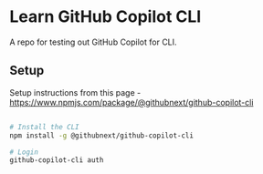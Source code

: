 # Learn GitHub Copilot CLI

A repo for testing out GitHub Copilot for CLI.

## Setup

Setup instructions from this page - https://www.npmjs.com/package/@githubnext/github-copilot-cli

```bash

# Install the CLI
npm install -g @githubnext/github-copilot-cli

# Login
github-copilot-cli auth

```